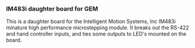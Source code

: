 ### IM483i daughter board for GEM

This is a daughter board for the Intelligent Motion Systems, Inc
IM483i minature high performance microstepping module.  It breaks
out the RS-422 and hand controller inputs, and ties some outputs to
LED's mounted on the board.
